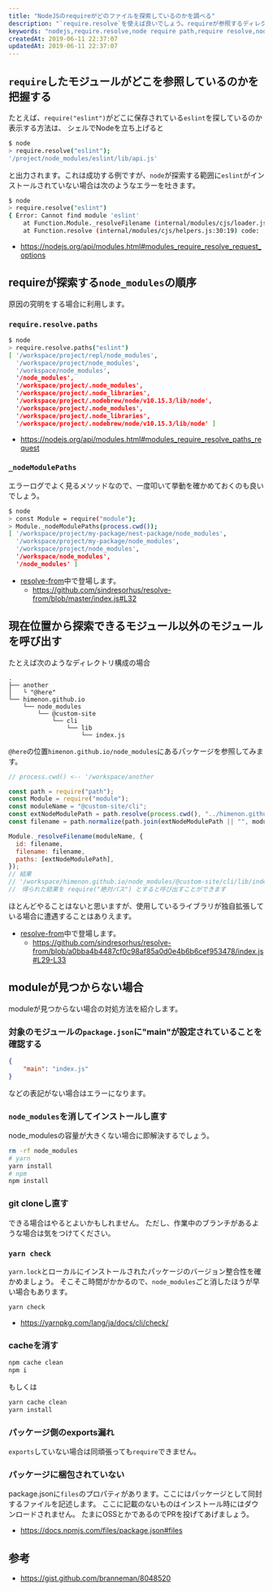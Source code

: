 ```yaml
---
title: "NodeJSのrequireがどのファイルを探索しているのかを調べる"
description: "`require.resolve`を使えば良いでしょう。requireが参照するディレクトリや、moduleが見つからない場合の対処方法を紹介します。"
keywords: "nodejs,require.resolve,node require path,require resolve,nodejs require,node.js require,require,resolve,module"
createdAt: 2019-06-11 22:37:07
updatedAt: 2019-06-11 22:37:07
---
```


## `require`したモジュールがどこを参照しているのかを把握する

たとえば、`require("eslint")`がどこに保存されている`eslint`を探しているのか表示する方法は、
シェルでNodeを立ち上げると

```bash
$ node
> require.resolve("eslint");
'/project/node_modules/eslint/lib/api.js'
```

と出力されます。これは成功する例ですが、`node`が探索する範囲に`eslint`がインストールされていない場合は次のようなエラーを吐きます。

```bash
$ node
> require.resolve("eslint")
{ Error: Cannot find module 'eslint'
    at Function.Module._resolveFilename (internal/modules/cjs/loader.js:582:15)
    at Function.resolve (internal/modules/cjs/helpers.js:30:19) code: 'MODULE_NOT_FOUND' }
```

* https://nodejs.org/api/modules.html#modules_require_resolve_request_options

## requireが探索する`node_modules`の順序

原因の究明をする場合に利用します。

### `require.resolve.paths`

```bash
$ node
> require.resolve.paths("eslint")
[ '/workspace/project/repl/node_modules',
  '/workspace/project/node_modules',
  '/workspace/node_modules',
  '/node_modules',
  '/workspace/project/.node_modules',
  '/workspace/project/.node_libraries',
  '/workspace/project/.nodebrew/node/v10.15.3/lib/node',
  '/workspace/project/.node_modules',
  '/workspace/project/.node_libraries',
  '/workspace/project/.nodebrew/node/v10.15.3/lib/node' ]
```

* https://nodejs.org/api/modules.html#modules_require_resolve_paths_request

### `_nodeModulePaths`

エラーログでよく見るメソッドなので、一度叩いて挙動を確かめておくのも良いでしょう。

```bash
$ node
> const Module = require("module");
> Module._nodeModulePaths(process.cwd());
[ '/workspace/project/my-package/nest-package/node_modules',
  '/workspace/project/my-package/node_modules',
  '/workspace/project/node_modules',
  '/workspace/node_modules',
  '/node_modules' ]
```

* [resolve-from](https://www.npmjs.com/package/resolve-from)中で登場します。
  * https://github.com/sindresorhus/resolve-from/blob/master/index.js#L32

## 現在位置から探索できるモジュール以外のモジュールを呼び出す

たとえば次のようなディレクトリ構成の場合

```
.
├── another
│   └ "@here"
└── himenon.github.io
    └── node_modules
        └── @custom-site
            └── cli
                └── lib
                    └── index.js
```

`@here`の位置`himenon.github.io/node_modules`にあるパッケージを参照してみます。

```javascript
// process.cwd() <-- '/workspace/another

const path = require("path");
const Module = require("module");
const moduleName = "@custom-site/cli";
const extNodeModulePath = path.resolve(process.cwd(), "../himenon.github.io/node_modules");
const filename = path.normalize(path.join(extNodeModulePath || "", moduleName));

Module._resolveFilename(moduleName, {
  id: filename,
  filename: filename,
  paths: [extNodeModulePath],
});
// 結果
// '/workspace/himenon.github.io/node_modules/@custom-site/cli/lib/index.js'
//　得られた結果を require("絶対パス") とすると呼び出すことができます
```

ほとんどやることはないと思いますが、使用しているライブラリが独自拡張している場合に遭遇することはありえます。

* [resolve-from](https://www.npmjs.com/package/resolve-from)中で登場します。
    * https://github.com/sindresorhus/resolve-from/blob/a0bba4b4487cf0c98af85a0d0e4b6b6cef953478/index.js#L29-L33

## moduleが見つからない場合

moduleが見つからない場合の対処方法を紹介します。

### 対象のモジュールの`package.json`に"main"が設定されていることを確認する

```json
{
    "main": "index.js"
}
```

などの表記がない場合はエラーになります。

### `node_modules`を消してインストールし直す

node_modulesの容量が大きくない場合に即解決するでしょう。

```bash
rm -rf node_modules
# yarn
yarn install
# npm
npm install
```

### git cloneし直す

できる場合はやるとよいかもしれません。
ただし、作業中のブランチがあるような場合は気をつけてください。

### `yarn check`

`yarn.lock`とローカルにインストールされたパッケージのバージョン整合性を確かめましょう。
そこそこ時間がかかるので、`node_modules`ごと消したほうが早い場合もあります。

```bash
yarn check
```

* https://yarnpkg.com/lang/ja/docs/cli/check/

### cacheを消す

```bash
npm cache clean
npm i
```
もしくは
```bash
yarn cache clean
yarn install
```

### パッケージ側のexports漏れ

`exports`していない場合は同頑張っても`require`できません。

### パッケージに梱包されていない

package.jsonに`files`のプロパティがあります。ここにはパッケージとして同封するファイルを記述します。
ここに記載のないものはインストール時にはダウンロードされません。
たまにOSSとかであるのでPRを投げてあげましょう。

* https://docs.npmjs.com/files/package.json#files

## 参考

* https://gist.github.com/branneman/8048520
